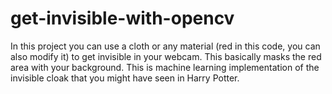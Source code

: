 # get-invisible-with-opencv
In this project you can use a cloth or any material (red in this code, you can also modify it) to get invisible in your webcam. 
This basically masks the red area with your background.
This is machine learning implementation of the invisible cloak that you might have seen in Harry Potter.
